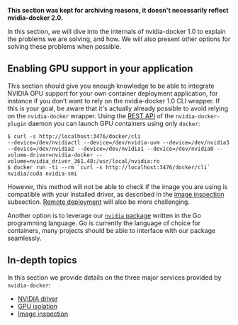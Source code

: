 **This section was kept for archiving reasons, it doesn't necessarily reflect nvidia-docker 2.0.**

In this section, we will dive into the internals of nvidia-docker 1.0 to explain the problems we are solving, and how. We will also present other options for solving these problems when possible.  

## Enabling GPU support in your application

This section should give you enough knowledge to be able to integrate NVIDIA GPU support for your own container deployment application, for instance if you don’t want to rely on the nvidia-docker 1.0 CLI wrapper. If this is your goal, be aware that it's actually already possible to avoid relying on the `nvidia-docker` wrapper. Using the [REST API](nvidia-docker-plugin#rest-api) of the `nvidia-docker-plugin` daemon you can launch GPU containers using only `docker`:
```
$ curl -s http://localhost:3476/docker/cli
--device=/dev/nvidiactl --device=/dev/nvidia-uvm --device=/dev/nvidia3 --device=/dev/nvidia2 --device=/dev/nvidia1 --device=/dev/nvidia0 --volume-driver=nvidia-docker --volume=nvidia_driver_361.48:/usr/local/nvidia:ro
$ docker run -ti --rm `curl -s http://localhost:3476/docker/cli` nvidia/cuda nvidia-smi
```
However, this method will not be able to check if the image you are using is compatible with your installed driver, as described in the [image inspection](Image-inspection) subsection. [Remote deployment](Remote-deployment) will also be more challenging.

Another option is to leverage our [`nvidia` package](https://github.com/NVIDIA/nvidia-docker/tree/master/src/nvidia) written in the Go programming language. Go is currently the language of choice for containers, many projects should be able to interface with our package seamlessly.

## In-depth topics
In this section we provide details on the three major services provided by `nvidia-docker`:

* [NVIDIA driver](https://github.com/NVIDIA/nvidia-docker/wiki/NVIDIA-driver-%28version-1.0%29)
* [GPU isolation](https://github.com/NVIDIA/nvidia-docker/wiki/GPU-isolation-%28version-1.0%29)
* [Image inspection](https://github.com/NVIDIA/nvidia-docker/wiki/Image-inspection-%28version-1.0%29)
